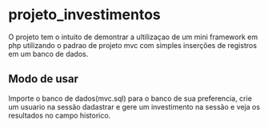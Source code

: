 # projeto_investimentos
<p>O projeto tem o intuito de demontrar a ultilizaçao de um mini framework em php utilizando o padrao de projeto mvc com  simples inserções de registros em um banco de dados.</p>

<h2><b>Modo de usar </b></h2>
<p>Importe o banco de dados(mvc.sql) para o banco de sua preferencia, crie um usuario na sessão dadastrar e gere um investimento na sessão e veja os resultados no campo historico.</p>
